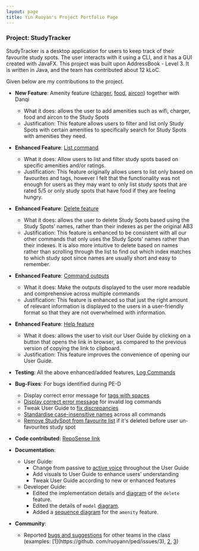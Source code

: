 ```yaml
---
layout: page
title: Yin Ruoyan's Project Portfolio Page
---
```


### Project: StudyTracker

StudyTracker is a desktop application for users to keep track of their favourite study spots.  The user interacts with it using a CLI, and it has a GUI created with JavaFX. This project was built upon
AddressBook - Level 3. It is written in Java, and the team has contributed about 12 kLoC.

Given below are my contributions to the project.

* **New Feature**: Amenity feature ([charger](https://github.com/AY2122S1-CS2103T-T09-1/tp/pull/58), [food](https://github.com/AY2122S1-CS2103T-T09-1/tp/pull/73), [aircon](https://github.com/AY2122S1-CS2103T-T09-1/tp/pull/76)) together 
  with 
  Danqi
    * What it does: allows the user to add amenities such as wifi, charger, food and aircon to the Study Spots
    * Justification: This feature allows users to filter and list only Study Spots with certain amenities to
      specifically search for Study Spots with amenities they need.

* **Enhanced Feature**: [List command](https://github.com/AY2122S1-CS2103T-T09-1/tp/pull/154)
    * What it does: Allow users to list and filter study spots based on specific amenities and/or ratings.
    * Justification: This feature originally allows users to list only based on favourites and tags, however I felt that
      the functionality was not enough for users as they may want to only list study spots that are rated 5/5 or
      only study spots that have food if they are feeling hungry.
      
* **Enhanced Feature**: [Delete feature](https://github.com/AY2122S1-CS2103T-T09-1/tp/pull/70)
    * What it does: allows the user to delete Study Spots based using the Study Spots' names, rather than their 
      indexes as per the original AB3 
    * Justification: This feature is enhanced to be consistent with all our other commands that only uses the Study 
      Spots' names rather than their indexes. It is also more intuitive to delete based on names rather than 
      scrolling through the list to find out which index matches to which study spot since names are usually short 
      and easy to remember.

* **Enhanced Feature**: [Command outputs](https://github.com/AY2122S1-CS2103T-T09-1/tp/pull/123)
    * What it does: Make the outputs displayed to the user more readable and comprehensive across multiple commands
    * Justification: This feature is enhanced so that just the right amount of relevant information is displayed to the
      users in a user-friendly format so that they are not overwhelmed with information.
      
* **Enhanced Feature**: [Help feature](https://github.com/AY2122S1-CS2103T-T09-1/tp/pull/39)
    * What it does: allows the user to visit our User Guide by clicking on a button that opens the link in browser,
      as compared to the previous version of copying the link to clipboard.
    * Justification: This feature improves the convenience of opening our User Guide.

* **Testing**: All the above enhanced/added features, [Log Commands](https://github.com/AY2122S1-CS2103T-T09-1/tp/pull/125)
  
* **Bug-Fixes**: For bugs identified during PE-D 
    * Display correct error message for [tags with spaces](https://github.com/AY2122S1-CS2103T-T09-1/tp/pull/187) 
    * [Display correct error message](https://github.com/AY2122S1-CS2103T-T09-1/tp/pull/183) for invalid log commands 
    * Tweak User Guide to [fix discrepancies](https://github.com/AY2122S1-CS2103T-T09-1/tp/pull/189)  
    * [Standardise case-insensitive names](https://github.com/AY2122S1-CS2103T-T09-1/tp/pull/198) across all commands
    * [Remove StudySpot from favourite list](https://github.com/AY2122S1-CS2103T-T09-1/tp/pull/207) if it's deleted before user un-favourites study spot

* **Code contributed**: [RepoSense link](https://nus-cs2103-ay2122s1.github.io/tp-dashboard/?search=&sort=groupTitle&sortWithin=title&timeframe=commit&mergegroup=&groupSelect=groupByRepos&breakdown=true&checkedFileTypes=docs~functional-code~test-code~other&since=2021-09-17&tabOpen=true&tabType=authorship&tabAuthor=ruoyann&tabRepo=AY2122S1-CS2103T-T09-1%2Ftp%5Bmaster%5D&authorshipIsMergeGroup=false&authorshipFileTypes=docs~functional-code~test-code&authorshipIsBinaryFileTypeChecked=false)

* **Documentation**:
    * User Guide:
        * Change from passive to [active voice](https://github.com/AY2122S1-CS2103T-T09-1/tp/pull/128) throughout 
          the User Guide
        * Add visuals to User Guide to enhance users' understanding
        * Tweak User Guide according to new or enhanced features 
    * Developer Guide:
        * Edited the implementation details and [diagram](https://github.com/AY2122S1-CS2103T-T09-1/tp/pull/100) of the `delete` feature.
        * Edited the details of `model` [diagram](https://github.com/AY2122S1-CS2103T-T09-1/tp/pull/117). 
        * Added a [sequence diagram](https://github.com/AY2122S1-CS2103T-T09-1/tp/pull/120) for the `amenity` feature.

* **Community**:
    * Reported [bugs and suggestions](https://github.com/ruoyann/ped/issues) for other teams in the class (examples: [1](https://github.
      com/ruoyann/ped/issues/3), [2](https://github.com/ruoyann/ped/issues/5), [3](https://github.com/ruoyann/ped/issues/7))
      
